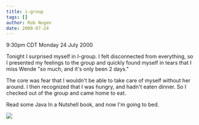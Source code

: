 ```yaml
---
title: i-group
tags: []
author: Rob Nugen
date: 2000-07-24
---
```


<title></title>
<p class=date>9:30pm CDT Monday 24 July 2000</p>

<p>Tonight I surprised myself in I-group.  I felt disconnected from
everything, so I presented my feelings to the group and quickly found
myself in tears that I miss Wende "so much, and it's only been 2
days."

<p>The core was fear that I wouldn't be able to take care of myself
without her around.  I then recognized that I was hungry, and hadn't
eaten dinner.  So I checked out of the group and came home to eat.

<p>Read some Java In a Nutshell book, and now I'm going to bed.

<p><img src='/images/rob/wL-ROB.gif'>

